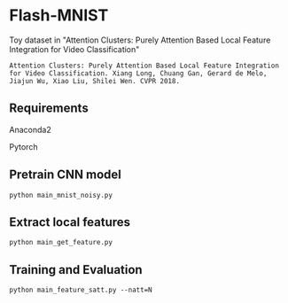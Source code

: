 # Flash-MNIST
Toy dataset in "Attention Clusters: Purely Attention Based Local Feature Integration for Video Classification"

```
Attention Clusters: Purely Attention Based Local Feature Integration for Video Classification. Xiang Long, Chuang Gan, Gerard de Melo, Jiajun Wu, Xiao Liu, Shilei Wen. CVPR 2018.
```

## Requirements
Anaconda2

Pytorch


## Pretrain CNN model
```
python main_mnist_noisy.py 
```

## Extract local features
```
python main_get_feature.py 
```

## Training and Evaluation

```
python main_feature_satt.py --natt=N
```


